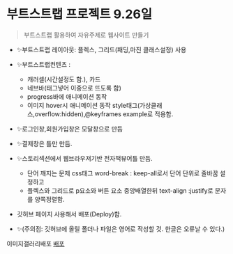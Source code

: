 # 부트스트랩 프로젝트 9.26일
 

> 부트스트랩 활용하여 자유주제로 웹사이트 만들기
+ ✨부트스트랩 레이아웃: 플렉스, 그리드(패딩,마진 클래스설정) 사용
+ ✨부트스트랩컨텐츠 :
    - 캐러셀(시간설정도 함.), 카드
    - 네브바(태그넣어 이중으로 뜨도록 함)
    - progress바에 애니메이션 동작
    - 이미지 hover시 애니메이션 동작 style태그(가상클래스,overflow:hidden),@keyframes example로 적용함.
+ ✨로그인창,회원가입창은 모달창으로 만듬
+ ✨결제창은 틀만 만듬.
+ ✨스토리섹션에서 웹브라우져기반 전자책뷰어틀 만듬.
  - 단어 깨지는 문제 css태그 word-break : keep-all로서 단어 단위로 줄바꿈 설정하고
  - 플렉스와 그리드로 p요소와 버튼 요소 중앙배열한뒤 text-align :justify로 문자를 양쪽정렬함. 

+ 깃허브 페이지 사용해서 배포(Deploy)함.
+ ✨(주의점: 깃허브에 올릴 폴더나 파일은 영어로 작성할 것. 한글은 오류날 수 있다.)

이미지갤러리배포
[배포](https://github.com/galfer9/1-9.26---------------.git)
